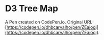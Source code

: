 # D3 Tree Map

A Pen created on CodePen.io. Original URL: [https://codepen.io/dhbcarvalho/pen/ZEajogj](https://codepen.io/dhbcarvalho/pen/ZEajogj).



